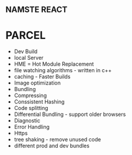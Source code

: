 ## NAMSTE REACT

# PARCEL

- Dev Build
- local Server
- HME = Hot Module Replacement
- file watching algorithms - written in c++
- caching - Faster Builds
- Image optimization
- Bundling
- Compressing 
- Conssistent Hashing
- Code splitting
- Differential Bundling - support older browsers
- Diagnostic 
- Error Handling
- Https
- tree shaking - remove unused code
- different prod and dev bundles  
